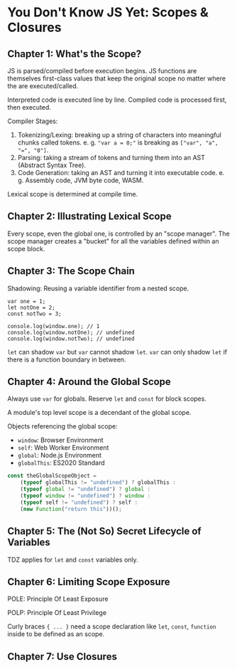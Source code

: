 # You Don't Know JS Yet: Scopes & Closures

## Chapter 1: What's the Scope?

JS is parsed/compiled before execution begins. JS functions are themselves first-class values that keep the original scope no matter where the are executed/called.

Interpreted code is executed line by line. Compiled code is processed first, then executed.

Compiler Stages:

1. Tokenizing/Lexing: breaking up a string of characters into meaningful chunks called tokens. e. g. `"var a = 0;"` is breaking as `["var", "a", "=", "0"]`.
2. Parsing: taking a stream of tokens and turning them into an AST (Abstract Syntax Tree).
3. Code Generation: taking an AST and turning it into executable code. e. g. Assembly code, JVM byte code, WASM.

Lexical scope is determined at compile time.

## Chapter 2: Illustrating Lexical Scope

Every scope, even the global one, is controlled by an "scope manager". The scope manager creates a "bucket" for all the variables defined within an scope block.

## Chapter 3: The Scope Chain

Shadowing: Reusing a variable identifier from a nested scope.

```
var one = 1;
let notOne = 2;
const notTwo = 3;

console.log(window.one); // 1
console.log(window.notOne); // undefined
console.log(window.notTwo); // undefined
```

`let` can shadow `var` but `var` cannot shadow `let`. `var` can only shadow `let` if there is a function boundary in between.

## Chapter 4: Around the Global Scope

Always use `var` for globals. Reserve `let` and `const` for block scopes.

A module's top level scope is a decendant of the global scope.

Objects referencing the global scope:

* `window`: Browser Environment
* `self`: Web Worker Environment
* `global`: Node.js Environment
* `globalThis`: ES2020 Standard

```js
const theGlobalScopeObject =
    (typeof globalThis != "undefined") ? globalThis :
    (typeof global != "undefined") ? global :
    (typeof window != "undefined") ? window :
    (typeof self != "undefined") ? self :
    (new Function("return this"))();
```

## Chapter 5: The (Not So) Secret Lifecycle of Variables

TDZ applies for `let` and `const` variables only.

## Chapter 6: Limiting Scope Exposure

POLE: Principle Of Least Exposure

POLP: Principle Of Least Privilege

Curly braces `{ ... }` need a scope declaration like `let`, `const`, `function` inside to be defined as an scope.

## Chapter 7: Use Closures
